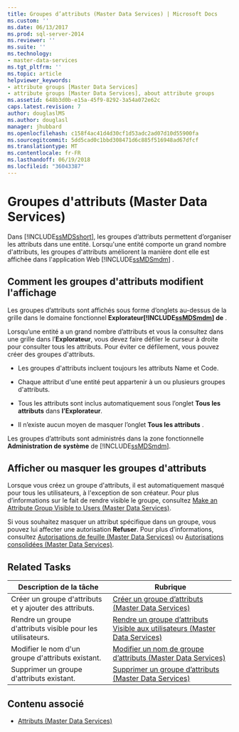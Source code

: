 ```yaml
---
title: Groupes d’attributs (Master Data Services) | Microsoft Docs
ms.custom: ''
ms.date: 06/13/2017
ms.prod: sql-server-2014
ms.reviewer: ''
ms.suite: ''
ms.technology:
- master-data-services
ms.tgt_pltfrm: ''
ms.topic: article
helpviewer_keywords:
- attribute groups [Master Data Services]
- attribute groups [Master Data Services], about attribute groups
ms.assetid: 648b3d0b-e15a-45f9-8292-3a54a072e62c
caps.latest.revision: 7
author: douglaslMS
ms.author: douglasl
manager: jhubbard
ms.openlocfilehash: c158f4ac41d4d30cf1d53adc2ad07d10d55900fa
ms.sourcegitcommit: 5dd5cad0c1bbd308471d6c885f516948ad67dfcf
ms.translationtype: MT
ms.contentlocale: fr-FR
ms.lasthandoff: 06/19/2018
ms.locfileid: "36043387"
---
```

# <a name="attribute-groups-master-data-services"></a>Groupes d'attributs (Master Data Services)
  Dans [!INCLUDE[ssMDSshort](../includes/ssmdsshort-md.md)], les groupes d’attributs permettent d’organiser les attributs dans une entité. Lorsqu'une entité comporte un grand nombre d'attributs, les groupes d'attributs améliorent la manière dont elle est affichée dans l'application Web [!INCLUDE[ssMDSmdm](../includes/ssmdsmdm-md.md)] .  
  
## <a name="how-attribute-groups-change-the-display"></a>Comment les groupes d'attributs modifient l'affichage  
 Les groupes d’attributs sont affichés sous forme d’onglets au-dessus de la grille dans le domaine fonctionnel **Explorateur[!INCLUDE[ssMDSmdm](../includes/ssmdsmdm-md.md)] de** .  
  
 Lorsqu’une entité a un grand nombre d’attributs et vous la consultez dans une grille dans l’**Explorateur**, vous devez faire défiler le curseur à droite pour consulter tous les attributs. Pour éviter ce défilement, vous pouvez créer des groupes d'attributs.  
  
-   Les groupes d'attributs incluent toujours les attributs Name et Code.  
  
-   Chaque attribut d'une entité peut appartenir à un ou plusieurs groupes d'attributs.  
  
-   Tous les attributs sont inclus automatiquement sous l’onglet **Tous les attributs** dans **l’Explorateur**.  
  
-   Il n’existe aucun moyen de masquer l’onglet **Tous les attributs** .  
  
 Les groupes d’attributs sont administrés dans la zone fonctionnelle **Administration de système** de [!INCLUDE[ssMDSmdm](../includes/ssmdsmdm-md.md)].  
  
## <a name="show-or-hide-attribute-groups"></a>Afficher ou masquer les groupes d'attributs  
 Lorsque vous créez un groupe d'attributs, il est automatiquement masqué pour tous les utilisateurs, à l'exception de son créateur. Pour plus d’informations sur le fait de rendre visible le groupe, consultez [Make an Attribute Group Visible to Users &#40;Master Data Services&#41;](make-an-attribute-group-visible-to-users-master-data-services.md).  
  
 Si vous souhaitez masquer un attribut spécifique dans un groupe, vous pouvez lui affecter une autorisation **Refuser**. Pour plus d’informations, consultez [Autorisations de feuille &#40;Master Data Services&#41;](../../2014/master-data-services/leaf-permissions-master-data-services.md) ou [Autorisations consolidées &#40;Master Data Services&#41;](../../2014/master-data-services/consolidated-permissions-master-data-services.md).  
  
## <a name="related-tasks"></a>Related Tasks  
  
|Description de la tâche|Rubrique|  
|----------------------|-----------|  
|Créer un groupe d'attributs et y ajouter des attributs.|[Créer un groupe d’attributs &#40;Master Data Services&#41;](../../2014/master-data-services/create-an-attribute-group-master-data-services.md)|  
|Rendre un groupe d'attributs visible pour les utilisateurs.|[Rendre un groupe d’attributs Visible aux utilisateurs &#40;Master Data Services&#41;](make-an-attribute-group-visible-to-users-master-data-services.md)|  
|Modifier le nom d'un groupe d'attributs existant.|[Modifier un nom de groupe d’attributs &#40;Master Data Services&#41;](../../2014/master-data-services/change-an-attribute-group-name-master-data-services.md)|  
|Supprimer un groupe d'attributs existant.|[Supprimer un groupe d’attributs &#40;Master Data Services&#41;](../../2014/master-data-services/delete-an-attribute-group-master-data-services.md)|  
  
## <a name="related-content"></a>Contenu associé  
  
-   [Attributs &#40;Master Data Services&#41;](../../2014/master-data-services/attributes-master-data-services.md)  
  
  